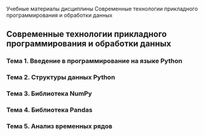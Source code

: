 Учебные материалы дисциплины Современные технологии прикладного программирования и обработки данных

## Современные технологии прикладного программирования и обработки данных

### Тема 1. Введение в программирование на языке Python
### Тема 2. Структуры данных Python
### Тема 3. Библиотека NumPy
### Тема 4. Библиотека Pandas
### Тема 5. Анализ временных рядов

